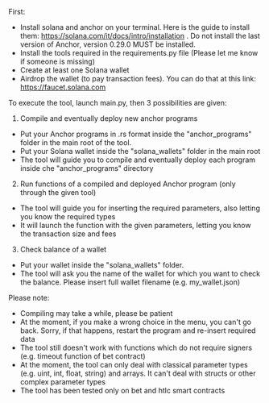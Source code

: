 First:
- Install solana and anchor on your terminal. Here is the guide to install them: https://solana.com/it/docs/intro/installation . Do not install the last version of Anchor, version 0.29.0 MUST be installed.
- Install the tools required in the requirements.py file (Please let me know if someone is missing)
- Create at least one Solana wallet
- Airdrop the wallet (to pay transaction fees). You can do that at this link: https://faucet.solana.com


To execute the tool, launch main.py, then 3 possibilities are given:
1. Compile and eventually deploy new anchor programs
  - Put your Anchor programs in .rs format inside the "anchor_programs" folder in the main root of the tool.
  - Put your Solana wallet inside the "solana_wallets" folder in the main root
  - The tool will guide you to compile and eventually deploy each program inside che "anchor_programs" directory
2. Run functions of a compiled and deployed Anchor program (only through the given tool)
  - The tool will guide you for inserting the required parameters, also letting you know the required types
  - It will launch the function with the given parameters, letting you know the transaction size and fees
3. Check balance of a wallet
  - Put your wallet inside the "solana_wallets" folder.
  - The tool will ask you the name of the wallet for which you want to check the balance. Please insert full wallet filename (e.g. my_wallet.json)

Please note:
- Compiling may take a while, please be patient
- At the moment, if you make a wrong choice in the menu, you can't go back. Sorry, if that happens, restart the program and re-insert required data
- The tool still doesn't work with functions which do not require signers (e.g. timeout function of bet contract)
- At the moment, the tool can only deal with classical parameter types (e.g. uint, int, float, string) and arrays. It can't deal with structs or other complex parameter types
- The tool has been tested only on bet and htlc smart contracts
